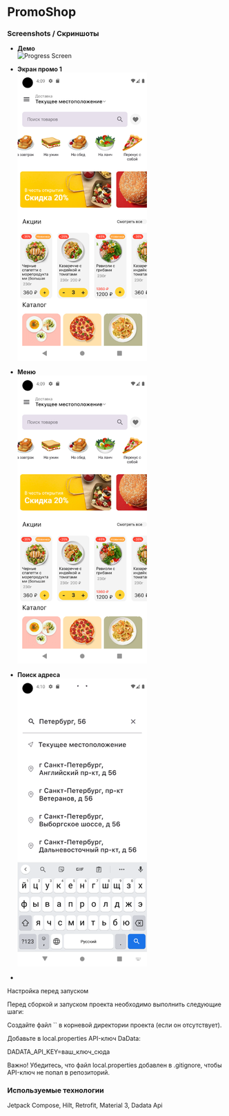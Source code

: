 
# PromoShop

### Screenshots / Скриншоты

- **Демо**  
  <img src="assets/0.gif" alt="Progress Screen" width="300"/>

- **Экран промо 1**  
  <img src="assets/1.png" alt="Promo screen" width="300"/>

- **Меню**  
    <img src="assets/1.png" alt="Menu" width="300"/>
- **Поиск адреса**  
  <img src="assets/3.png" alt="Addres search" width="300"/>
- 
Настройка перед запуском

Перед сборкой и запуском проекта необходимо выполнить следующие шаги:

Создайте файл `` в корневой директории проекта (если он отсутствует).

Добавьте в local.properties API-ключ DaData:

DADATA_API_KEY=ваш_ключ_сюда

Важно! Убедитесь, что файл local.properties добавлен в .gitignore, чтобы API-ключ не попал в репозиторий.



### Используемые технологии

Jetpack Compose, Hilt, Retrofit, Material 3, Dadata Api